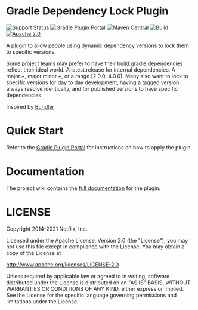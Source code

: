 Gradle Dependency Lock Plugin
=============================

![Support Status](https://img.shields.io/badge/nebula-active-green.svg)
[![Gradle Plugin Portal](https://img.shields.io/maven-metadata/v/https/plugins.gradle.org/m2/com.netflix.nebula/gradle-dependency-lock-plugin/maven-metadata.xml.svg?label=gradlePluginPortal)](https://plugins.gradle.org/plugin/nebula.dependency-lock)
[![Maven Central](https://img.shields.io/maven-central/v/com.netflix.nebula/gradle-dependency-lock-plugin)](https://maven-badges.herokuapp.com/maven-central/com.netflix.nebula/gradle-dependency-lock-plugin)
![Build](https://github.com/nebula-plugins/gradle-dependency-lock-plugin/actions/workflows/nebula.yml/badge.svg)
[![Apache 2.0](https://img.shields.io/github/license/nebula-plugins/gradle-dependency-lock-plugin.svg)](http://www.apache.org/licenses/LICENSE-2.0)



A plugin to allow people using dynamic dependency versions to lock them to specific versions.

Some project teams may prefer to have their build.gradle dependencies reflect their ideal world. A latest.release for internal dependencies. A major.+, major.minor.+, or a range \[2.0.0, 4.0.0\). Many also want to lock to specific versions for day to day development, having a tagged version always resolve identically, and for published versions to have specific dependencies.

Inspired by [Bundler](http://bundler.io)

# Quick Start

Refer to the [Gradle Plugin Portal](https://plugins.gradle.org/plugin/nebula.dependency-lock) for instructions on how to apply the plugin.

# Documentation

The project wiki contains the [full documentation](https://github.com/nebula-plugins/gradle-dependency-lock-plugin/wiki) for the plugin.

LICENSE
=======

Copyright 2014-2021 Netflix, Inc.

Licensed under the Apache License, Version 2.0 (the "License");
you may not use this file except in compliance with the License.
You may obtain a copy of the License at

<http://www.apache.org/licenses/LICENSE-2.0>

Unless required by applicable law or agreed to in writing, software
distributed under the License is distributed on an "AS IS" BASIS,
WITHOUT WARRANTIES OR CONDITIONS OF ANY KIND, either express or implied.
See the License for the specific language governing permissions and
limitations under the License.
